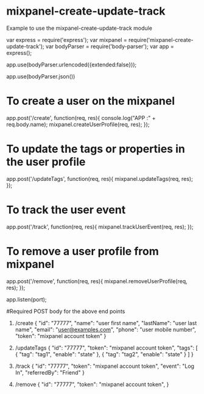 # mixpanel-create-update-track
Example to use the mixpanel-create-update-track module

var express = require('express');
var mixpanel = require('mixpanel-create-update-track');
var bodyParser = require('body-parser');
var app = express();

app.use(bodyParser.urlencoded({extended:false}));

app.use(bodyParser.json())

# To create a user on the mixpanel
app.post('/create', function(req, res){
	console.log("APP :" + req.body.name);
	mixpanel.createUserProfile(req, res);
});

# To update the tags or properties in the user profile
app.post('/updateTags', function(req, res){
	mixpanel.updateTags(req, res);
});

# To track the user event
app.post('/track', function(req, res){
	mixpanel.trackUserEvent(req, res);
});

# To remove a user profile from mixpanel
app.post('/remove', function(req, res){
	mixpanel.removeUserProfile(req, res);
});

app.listen(port);

#Required POST body for the above end points

1. /create 
{
    "id": "77777",
    "name": "user first name",
    "lastName": "user last name",
    "email": "user@examples.com",
    "phone": "user mobile number",
    "token": "mixpanel account token"
}

2. /updateTags
{
    "id": "77777",
    "token": "mixpanel account token",
    "tags": [
        {
            "tag": "tag1",
            "enable": "state"
        },
        {
            "tag": "tag2",
            "enable": "state"
        }
        ]
}

3. /track
{
    "id": "77777",
    "token": "mixpanel account token",
    "event": "Log In",
    "referredBy": "Friend"
}

4. /remove
{
    "id": "77777",
    "token": "mixpanel account token",
}








